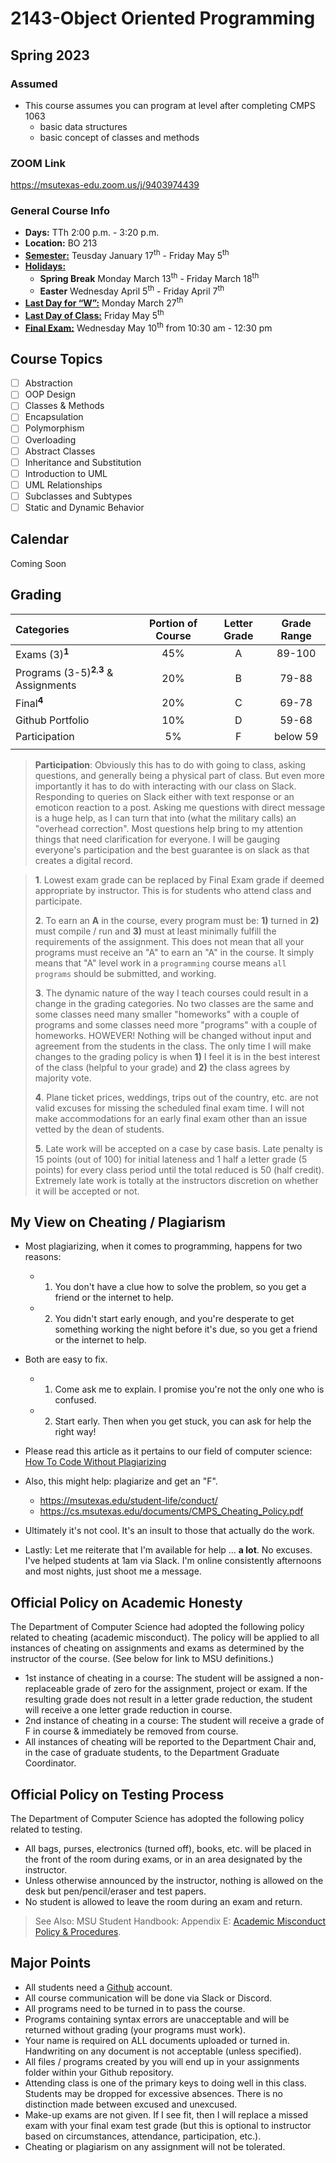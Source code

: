 # 2143-Object Oriented Programming
## Spring 2023

<!-- ### Roster
<a href="https://docs.google.com/spreadsheets/d/12dUUQj2-3riXf7xAVFyMtyYhcLfQaVsr1nF8UrzOrcM/edit?usp=sharing"><img src="https://www.gstatic.com/images/branding/product/2x/sheets_2020q4_48dp.png" width="30">Class Roster</a> -->

### Assumed

- This course assumes you can program at level after completing CMPS 1063
  - basic data structures
  - basic concept of classes and methods


### ZOOM Link              
https://msutexas-edu.zoom.us/j/9403974439 

### General Course Info
- __Days:__ TTh 2:00 p.m. - 3:20 p.m. 
- __Location:__ BO 213
- [__Semester:__](https://msutexas.edu/registrar/_assets/files/pdfs/acadcal2223.pdf) Teusday January 17<sup>th</sup> - Friday May 5<sup>th</sup>
- [__Holidays:__](https://msutexas.edu/registrar/_assets/files/pdfs/acadcal2223.pdf)
  - __Spring Break__ Monday March 13<sup>th</sup> - Friday March 18<sup>th</sup>
  - __Easter__ Wednesday April 5<sup>th</sup> - Friday April 7<sup>th</sup> 
- [__Last Day for “W”:__](https://msutexas.edu/registrar/_assets/files/pdfs/acadcal2223.pdf)  Monday March 27<sup>th</sup>
- [__Last Day of Class:__](https://msutexas.edu/registrar/_assets/files/pdfs/acadcal2223.pdf) Friday May 5<sup>th</sup>
- [__Final Exam:__](https://msutexas.edu/registrar/_assets/files/pdfs/spring23finals.pdf) Wednesday May 10<sup>th</sup> from 10:30 am - 12:30 pm

## Course Topics

- [ ] Abstraction
- [ ] OOP Design
- [ ] Classes & Methods
- [ ] Encapsulation
- [ ] Polymorphism
- [ ] Overloading
- [ ] Abstract Classes
- [ ] Inheritance and Substitution
- [ ] Introduction to UML
- [ ] UML Relationships 
- [ ] Subclasses and Subtypes
- [ ] Static and Dynamic Behavior

## Calendar

Coming Soon

## Grading

| Categories                                         | Portion of Course | Letter Grade | Grade Range |
| :------------------------------------------------- | :---------------: | :----------: | :---------: |
| Exams (3)<sup>**1**</sup>                          |        45%        |      A       |   89-100    |
| Programs (3-5)<sup>**2**,**3**</sup> & Assignments |        20%        |      B       |    79-88    |
| Final<sup>**4**</sup>                              |        20%        |      C       |    69-78    |
| Github Portfolio                                   |        10%        |      D       |    59-68    |
| Participation                                      |        5%         |      F       |  below 59   |
|                                                    |                   |              |             |

>**Participation**: Obviously this has to do with going to class, asking questions, and generally being a physical part of class. But even more importantly it has to do with interacting with our class on Slack. Responding to queries on Slack either with text response or an emoticon reaction to a post. Asking me questions with direct message is a huge help, as I can turn that into (what the military calls) an "overhead correction". Most questions help bring to my attention things that need clarification for everyone. I will be gauging everyone's participation and the best guarantee is on slack as that creates a digital record.

>**1**. Lowest exam grade can be replaced by Final Exam grade if deemed appropriate by instructor. This is for students who attend class and participate.
>
>**2**. To earn an **A** in the course, every program must be: **1)** turned in **2)** must compile / run and **3)** must at least minimally fulfill the requirements of the assignment. This does not mean that all your programs must receive an "A" to earn an "A" in the course. It simply means that "A" level work in a `programming` course means `all programs` should be submitted, and working. 
>
>**3**. The dynamic nature of the way I teach courses could result in a change in the grading categories. No two classes are the same and some classes need many smaller "homeworks" with a couple of programs and some classes need more "programs" with a couple of homeworks. HOWEVER! Nothing will be changed without input and agreement from the students in the class. The only time I will make changes to the grading policy is when **1)** I feel it is in the best interest of the class (helpful to your grade) and **2)** the class agrees by majority vote.
>
>**4**. Plane ticket prices, weddings, trips out of the country, etc. are not valid excuses for missing the scheduled final exam time. I will not make accommodations for an early final exam other than an issue vetted by the dean of students. 
>
>**5**. Late work will be accepted on a case by case basis. Late penalty is 15 points (out of 100) for initial lateness and 1 half a letter grade (5 points) for every class period until the total reduced is 50 (half credit). Extremely late work is totally at the instructors discretion on whether it will be accepted or not.

## My View on Cheating / Plagiarism

- Most plagiarizing, when it comes to programming, happens for two reasons:
  - 1) You don't have a clue how to solve the problem, so you get a friend or the internet to help.
  - 2) You didn't start early enough, and you're desperate to get something working the night before it's due, so you get a friend or the internet to help. 
- Both are easy to fix. 
  - 1) Come ask me to explain. I promise you're not the only one who is confused. 
  - 2) Start early. Then when you get stuck, you can ask for help the right way!

- Please read this article as it pertains to our field of computer science: [How To Code Without Plagiarizing](https://www.itbriefcase.net/how-to-code-without-plagiarizing)
- Also, this might help: plagiarize and get an "F".  
  - https://msutexas.edu/student-life/conduct/
  - https://cs.msutexas.edu/documents/CMPS_Cheating_Policy.pdf
- Ultimately it's not cool. It's an insult to those that actually do the work. 
- Lastly: Let me reiterate that I'm available for help ... **a lot**. No excuses. I've helped students at 1am via Slack. I'm online consistently afternoons and most nights, just shoot me a message.   


## Official Policy on Academic Honesty

The Department of Computer Science had adopted the following policy related to cheating (academic misconduct). The policy will be applied to all instances of cheating on assignments and exams as determined by the instructor of the course. (See below for link to MSU definitions.)
- 1st instance of cheating in a course: The student will be assigned a non-replaceable grade of zero for the assignment, project or exam. If the resulting grade does not result in a letter grade reduction, the student will receive a one letter grade reduction in course.
- 2nd instance of cheating in a course: The student will receive a grade of F in course & immediately be removed from course.
- All instances of cheating will be reported to the Department Chair and, in the case of graduate students, to the Department Graduate Coordinator.
  
## Official Policy on Testing Process

The Department of Computer Science has adopted the following policy related to testing.
- All bags, purses, electronics (turned off), books, etc. will be placed in the front of the room during exams, or in an area designated by the instructor.
- Unless otherwise announced by the instructor, nothing is allowed on the desk but pen/pencil/eraser and test papers. 
- No student is allowed to leave the room during an exam and return.
 
>See Also:   MSU Student Handbook: Appendix E: [Academic Misconduct Policy & Procedures](https://msutexas.edu/student-life/_assets/files/handbook.pdf).


## Major Points

- All students need a [Github](http://github.com) account.
- All course communication will be done via Slack or Discord.
- All programs need to be turned in to pass the course.
- Programs containing syntax errors are unacceptable and will be returned without grading (your programs must work).
- Your name is required on ALL documents uploaded or turned in. Handwriting on any document is not acceptable (unless specified).
- All files / programs created by you will end up in your assignments folder within your Github repository. 
- Attending class is one of the primary keys to doing well in this class. Students may be dropped for excessive absences. There is no distinction made between excused and unexcused.
- Make-up exams are not given. If I see fit, then I will replace a missed exam with your final exam test grade (but this is optional to instructor based on circumstances, attendance, participation, etc.).
- Cheating or plagiarism on any assignment will not be tolerated.


